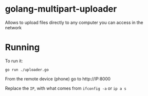 # golang-multipart-uploader


Allows to upload files directly to any computer you can access in the network

# Running

To run it:
```shell
go run ./uploader.go
```

From the remote device (phone) go to 
http://IP:8000

Replace the `IP`, with what comes from `ifconfig -a` or `ip a s`
